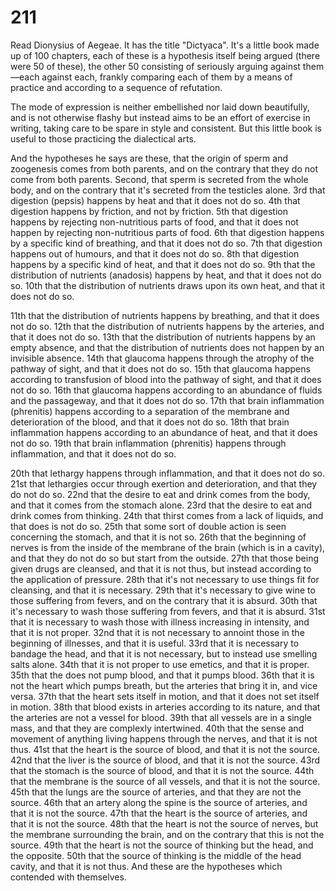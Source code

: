 # 211

Read Dionysius of Aegeae. It has the title "Dictyaca". It's a little book made up of 100 chapters, each of these is a hypothesis itself being argued (there were 50 of these), the other 50 consisting of seriously arguing against them—each against each, frankly comparing each of them by a means of practice and according to a sequence of refutation.

The mode of expression is neither embellished nor laid down beautifully, and is not otherwise flashy but instead aims to be an effort of exercise in writing, taking care to be spare in style and consistent. But this little book is useful to those practicing the dialectical arts.

And the hypotheses he says are these, that the origin of sperm and zoogenesis comes from both parents, and on the contrary that they do not come from both parents. Second, that sperm is secreted from the whole body, and on the contrary that it's secreted from the testicles alone.
3rd that digestion (pepsis) happens by heat and that it does not do so.
4th that digestion happens by friction, and not by friction.
5th that digestion happens by rejecting non-nutritious parts of food, and that it does not happen by rejecting non-nutritious parts of food.
6th that digestion happens by a specific kind of breathing, and that it does not do so.
7th that digestion happens out of humours, and that it does not do so.
8th that digestion happens by a specific kind of heat, and that it does not do so.
9th that the distribution of nutrients (anadosis) happens by heat, and that it does not do so.
10th that the distribution of nutrients draws upon its own heat, and that it does not do so.

11th that the distribution of nutrients happens by breathing, and that it does not do so.
12th that the distribution of nutrients happens by the arteries, and that it does not do so.
13th that the distribution of nutrients happens by an empty absence, and that the distribution of nutrients does not happen by an invisible absence.
14th that glaucoma happens through the atrophy of the pathway of sight, and that it does not do so.
15th that glaucoma happens according to transfusion of blood into the pathway of sight, and that it does not do so.
16th that glaucoma happens according to an abundance of fluids and the passageway, and that it does not do so.
17th that brain inflammation (phrenitis) happens according to a separation of the membrane and deterioration of the blood, and that it does not do so.
18th that brain inflammation happens according to an abundance of heat, and that it does not do so.
19th that brain inflammation (phrenitis) happens through inflammation, and that it does not do so.

20th that lethargy happens through inflammation, and that it does not do so.
21st that lethargies occur through exertion and deterioration, and that they do not do so.
22nd that the desire to eat and drink comes from the body, and that it comes from the stomach alone.
23rd that the desire to eat and drink comes from thinking.
24th that thirst comes from a lack of liquids, and that does is not do so.
25th that some sort of double action is seen concerning the stomach, and that it is not so.
26th that the beginning of nerves is from the inside of the membrane of the brain (which is in a cavity), and that they do not do so but start from the outside.
27th that those being given drugs are cleansed, and that it is not thus, but instead according to the application of pressure.
28th that it's not necessary to use things fit for cleansing, and that it is necessary.
29th that it's necessary to give wine to those suffering from fevers, and on the contrary that it is absurd.
30th that it's necessary to wash those suffering from fevers, and that it is absurd.
31st that it is necessary to wash those with illness increasing in intensity, and that it is not proper.
32nd that it is not necessary to annoint those in the beginning of illnesses, and that it is useful.
33rd that it is necessary to bandage the head, and that it is not necessary, but to instead use smelling salts alone.
34th that it is not proper to use emetics, and that it is proper.
35th that the does not pump blood, and that it pumps blood.
36th that it is not the heart which pumps breath, but the arteries that bring it in, and vice versa.
37th that the heart sets itself in motion, and that it does not set itself in motion.
38th that blood exists in arteries according to its nature, and that the arteries are not a vessel for blood. 
39th that all vessels are in a single mass, and that they are complexly intertwined.
40th that the sense and movement of anything living happens through the nerves, and that it is not thus.
41st that the heart is the source of blood, and that it is not the source.
42nd that the liver is the source of blood, and that it is not the source.
43rd that the stomach is the source of blood, and that it is not the source.
44th that the membrane is the source of all vessels, and that it is not the source.
45th that the lungs are the source of arteries, and that they are not the source.
46th that an artery along the spine is the source of arteries, and that it is not the source.
47th that the heart is the source of arteries, and that it is not the source.
48th that the heart is not the source of nerves, but the membrane surrounding the brain, and on the contrary that this is not the source.
49th that the heart is not the source of thinking but the head, and the opposite.
50th that the source of thinking is the middle of the head cavity, and that it is not thus.
And these are the hypotheses which contended with themselves.
